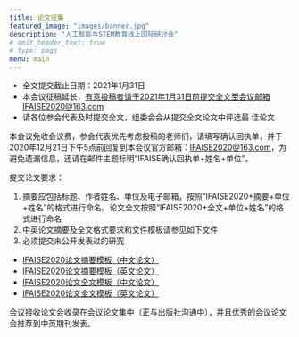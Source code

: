 ```yaml
---
title: 论文征集
featured_image: "images/banner.jpg"
description: "人工智能与STEM教育线上国际研讨会"
# omit_header_text: true
# type: page
menu: main
---
```


- 全文提交截止日期：2021年1月31日
- 本会议征稿延长，有意投稿者请于2021年1月31日前提交全文至会议邮箱IFAISE2020@163.com
- 请各位参会代表及时提交全文，组委会会从提交全文论文中评选最 佳论文 

 
本会议免收会议费，参会代表优先考虑投稿的老师们，请填写确认回执单，并于2020年12月21日下午5点前回复到本会议官方邮箱：IFAISE2020@163.com，为避免遗漏信息，还请在邮件主题标明“IFAISE确认回执单+姓名+单位”。
 
提交论文要求：

1. 摘要应包括标题、作者姓名、单位及电子邮箱，按照“IFAISE2020+摘要+单位+姓名”的格式进行命名。论文全文按照“IFAISE2020+全文+单位+姓名”的格式进行命名
2. 中英论文摘要及全文格式要求和文件模板请参见如下文件
3. 必须提交未公开发表过的研究

- [IFAISE2020论文摘要模板（中文论文）](attachments/IFAISE2020_Template_for_Chinese_paper_abstract.docx)
- [IFAISE2020论文摘要模板（英文论文）](attachments/IFAISE2020_Template_for_English_paper_abstract.doc)
- [IFAISE2020论文全文模板（中文论文）](attachments/IFAISE2020_Template_for_Chinese_paper_full_paper.doc)
- [IFAISE2020论文全文模板（英文论文）](attachments/IFAISE2020_Template_for_English_paper_full_paper.doc)

会议接收论文会收录在会议论文集中（正与出版社沟通中），并且优秀的会议论文会推荐到中英期刊发表。
